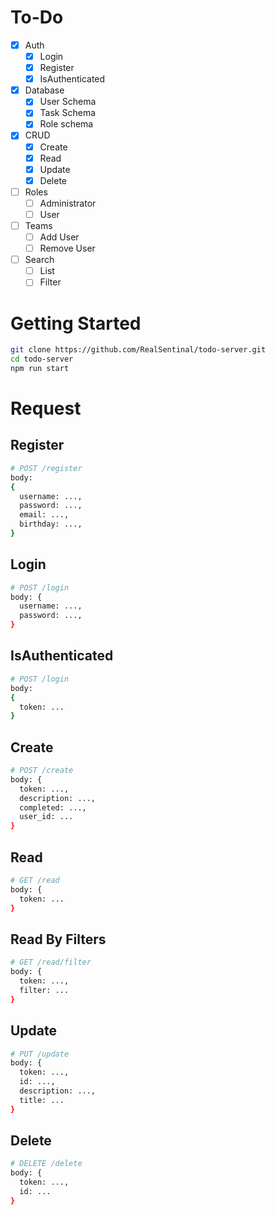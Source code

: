 # To-Do
+ [x] Auth
  - [x] Login
  - [x] Register
  - [x] IsAuthenticated
+ [x] Database
  - [x] User Schema
  - [x] Task Schema
  - [x] Role schema
+ [x] CRUD
  - [x] Create
  - [x] Read
  - [x] Update
  - [x] Delete
+ [ ] Roles
  - [ ] Administrator
  - [ ] User
+ [ ] Teams
  - [ ] Add User
  - [ ] Remove User
+ [ ] Search
  - [ ] List
  - [ ] Filter

# Getting Started
```bash
git clone https://github.com/RealSentinal/todo-server.git
cd todo-server
npm run start
```

# Request

## Register
```bash
# POST /register
body:
{
  username: ...,
  password: ...,
  email: ...,
  birthday: ...,
}
```

## Login
```bash
# POST /login
body: {
  username: ...,
  password: ...,
}
```

## IsAuthenticated
```bash
# POST /login
body:
{
  token: ...
}
```

## Create
```bash
# POST /create
body: {
  token: ...,
  description: ...,
  completed: ...,
  user_id: ...
}
```

## Read
```bash
# GET /read
body: {
  token: ...
}
```

## Read By Filters
```bash
# GET /read/filter
body: {
  token: ...,
  filter: ...
}
```

## Update
```bash
# PUT /update
body: {
  token: ...,
  id: ...,
  description: ...,
  title: ...
}
```

## Delete
```bash
# DELETE /delete
body: {
  token: ...,
  id: ...
}
```
